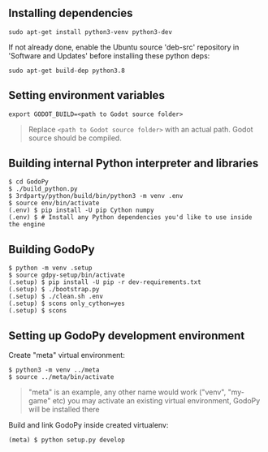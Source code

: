 ## Installing dependencies
```
sudo apt-get install python3-venv python3-dev
```
If not already done, enable the Ubuntu source 'deb-src' repository in 'Software and Updates' before installing these python deps: 
```
sudo apt-get build-dep python3.8
```

## Setting environment variables
```
export GODOT_BUILD=<path to Godot source folder>
```
> Replace `<path to Godot source folder>` with an actual path. Godot source should be compiled.


## Building internal Python interpreter and libraries
```
$ cd GodoPy
$ ./build_python.py
$ 3rdparty/python/build/bin/python3 -m venv .env
$ source env/bin/activate
(.env) $ pip install -U pip Cython numpy
(.env) $ # Install any Python dependencies you'd like to use inside the engine
```


## Building GodoPy
```
$ python -m venv .setup
$ source gdpy-setup/bin/activate
(.setup) $ pip install -U pip -r dev-requirements.txt
(.setup) $ ./bootstrap.py
(.setup) $ ./clean.sh .env
(.setup) $ scons only_cython=yes
(.setup) $ scons
```


## Setting up GodoPy development environment
Create "meta" virtual environment:
```
$ python3 -m venv ../meta
$ source ../meta/bin/activate
```
> "meta" is an example, any other name would work ("venv", "my-game" etc)
> you may activate an existing virtual environment, GodoPy will be installed there

Build and link GodoPy inside created virtualenv:
```
(meta) $ python setup.py develop
```
